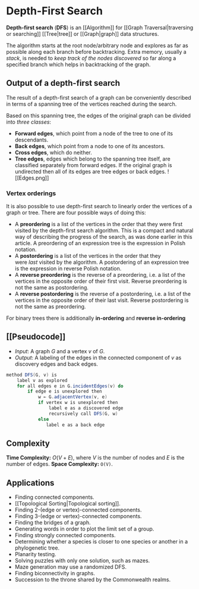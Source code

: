 # Depth-First Search
**Depth-first search** (**DFS**) is an [[Algorithm]] for [[Graph Traversal|traversing or searching]] [[Tree|tree]] or [[Graph|graph]] data structures.

The algorithm starts at the root node/arbitrary node and explores as far as possible along each branch before backtracking. Extra memory, usually a *stack*, is needed to *keep track of the nodes discovered* so far along a specified branch which helps in backtracking of the graph.

## Output of a depth-first search
The result of a depth-first search of a graph can be conveniently described in terms of a spanning tree of the vertices reached during the search.

Based on this spanning tree, the edges of the original graph can be divided into *three classes*:
- **Forward edges**, which point from a node of the tree to one of its descendants.
- **Back edges**, which point from a node to one of its ancestors.
- **Cross edges**, which do neither.
- **Tree edges**, edges which belong to the spanning tree itself, are classified separately from forward edges.
If the original graph is undirected then all of its edges are tree edges or back edges.
![[Edges.png]]

### Vertex orderings
It is also possible to use depth-first search to linearly order the vertices of a graph or tree. There are four possible ways of doing this:
- A **preordering** is a list of the vertices in the order that they were first visited by the depth-first search algorithm. This is a compact and natural way of describing the progress of the search, as was done earlier in this article. A preordering of an expression tree is the expression in Polish notation.
- A **postordering** is a list of the vertices in the order that they were _last_ visited by the algorithm. A postordering of an expression tree is the expression in reverse Polish notation.
- A **reverse preordering** is the reverse of a preordering, i.e. a list of the vertices in the opposite order of their first visit. Reverse preordering is not the same as postordering.
- A **reverse postordering** is the reverse of a postordering, i.e. a list of the vertices in the opposite order of their last visit. Reverse postordering is not the same as preordering.

For binary trees there is additionally **in-ordering** and **reverse in-ordering**



## [[Pseudocode]]
- *Input*: A graph ${G}$ and a vertex ${v}$ of ${G}$.
- *Output*: A labeling of the edges in the connected component of ${v}$ as discovery edges and back edges.
```java
method DFS(G, v) is
    label v as explored
    for all edges e in G.incidentEdges(v) do
        if edge e is unexplored then
            w ← G.adjacentVertex(v, e)
            if vertex w is unexplored then
                label e as a discovered edge
                recursively call DFS(G, w)
            else
               label e as a back edge
```
## Complexity
**Time Complexity:** ${O(V + E)}$, where ${V}$ is the number of nodes and ${E}$ is the number of edges.
**Space Complexity:** `O(V)`.

## Applications
- Finding connected components.
- [[Topological Sorting|Topological sorting]].
- Finding 2-(edge or vertex)-connected components.
- Finding 3-(edge or vertex)-connected components.
- Finding the bridges of a graph.
- Generating words in order to plot the limit set of a group.
- Finding strongly connected components.
- Determining whether a species is closer to one species or another in a phylogenetic tree.
- Planarity testing.
- Solving puzzles with only one solution, such as mazes.
- Maze generation may use a randomized DFS.
- Finding biconnectivity in graphs.
- Succession to the throne shared by the Commonwealth realms.